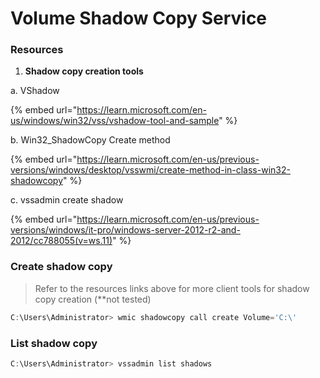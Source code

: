 # Volume Shadow Copy Service

### Resources

1. **Shadow copy creation tools**

a. VShadow

{% embed url="https://learn.microsoft.com/en-us/windows/win32/vss/vshadow-tool-and-sample" %}

b. Win32\_ShadowCopy Create method

{% embed url="https://learn.microsoft.com/en-us/previous-versions/windows/desktop/vsswmi/create-method-in-class-win32-shadowcopy" %}

c. vssadmin create shadow

{% embed url="https://learn.microsoft.com/en-us/previous-versions/windows/it-pro/windows-server-2012-r2-and-2012/cc788055(v=ws.11)" %}

### Create shadow copy

> Refer to the resources links above for more client tools for shadow copy creation (\*\*not tested)

```powershell
C:\Users\Administrator> wmic shadowcopy call create Volume='C:\'
```

### List shadow copy

```powershell
C:\Users\Administrator> vssadmin list shadows
```



